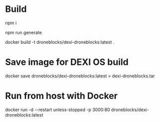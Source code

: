 # Build

npm i

npm run generate

docker build -t droneblocks/dexi-droneblocks:latest .

# Save image for DEXI OS build

docker save droneblocks/dexi-droneblocks:latest > dexi-droneblocks.tar

# Run from host with Docker

docker run -d --restart unless-stopped -p 3000:80 droneblocks/dexi-droneblocks:latest